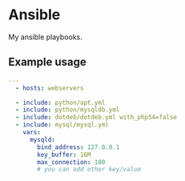 Ansible
=======

My ansible playbooks.

## Example usage

``` yaml
---
  - hosts: webservers

  - include: python/apt.yml
  - include: python/mysqldb.yml
  - include: dotdeb/dotdeb.yml with_php54=false
  - include: mysql/mysql.yml
    vars:
      mysqld:
        bind_address: 127.0.0.1
        key_buffer: 16M
        max_connection: 100
        # you can add other key/value
```
